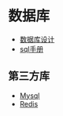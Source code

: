 # 数据库

- [数据库设计](design.md)
- [sql手册](sql.md)



## 第三方库

- [Mysql](MYSQL/README.md)
- [Redis](REDIS/README.md)

